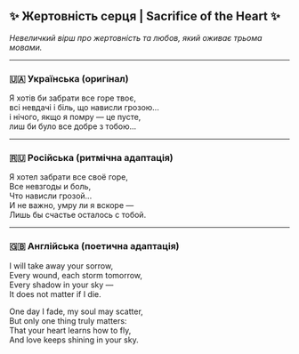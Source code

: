 ## ✨ Жертовність серця | Sacrifice of the Heart ✨

*Невеличкий вірш про жертовність та любов, який оживає трьома мовами.*

---

### 🇺🇦 Українська (оригінал)
Я хотів би забрати все горе твоє,  
всі невдачі і біль, що нависли грозою...  
і нічого, якщо я помру — це пусте,  
лиш би було все добре з тобою...

---

### 🇷🇺 Російська (ритмічна адаптація)
Я хотел забрати все своё горе,  
Все невзгоды и боль,  
Что нависли грозой...  
И не важно, умру ли я вскоре —  
Лишь бы счастье осталось с тобой.

---

### 🇬🇧 Англійська (поетична адаптація)
I will take away your sorrow,  
Every wound, each storm tomorrow,  
Every shadow in your sky —  
It does not matter if I die.  

One day I fade, my soul may scatter,  
But only one thing truly matters:  
That your heart learns how to fly,  
And love keeps shining in your sky.
